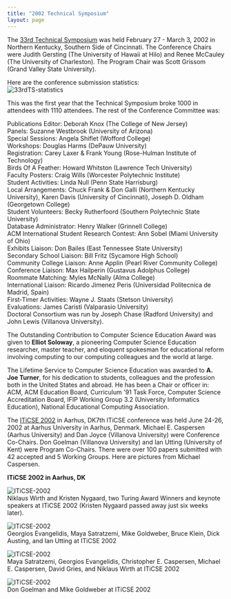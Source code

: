 ```yaml
---
title: "2002 Technical Symposium"
layout: page
---
```


The [33rd Technical Symposium](http://www.math.grin.edu/~sigcse/2002/)
was held February 27 - March 3, 2002 in Northern Kentucky, Southern Side
of Cincinnati. The Conference Chairs were Judith Gersting (The
University of Hawaii at Hilo) and Renee McCauley (The University of
Charleston). The Program Chair was Scott Grissom (Grand Valley State
University).

Here are the conference submission statistics:\
![33rdTS-statistics](../files/images/50yearsofSIGCSE/33rdTS-statistics.jpg)

This was the first year that the Technical Symposium broke 1000 in
attendees with 1110 attendees. The rest of the Conference Committee was:

Publications Editor: Deborah Knox (The College of New Jersey)\
Panels: Suzanne Westbrook (University of Arizona)\
Special Sessions: Angela Shiflet (Wofford College)\
Workshops: Douglas Harms (DePauw University)\
Registration: Carey Laxer & Frank Young (Rose-Hulman Institute of
Technology)\
Birds Of A Feather: Howard Whitston (Lawrence Tech University)\
Faculty Posters: Craig Wills (Worcester Polytechnic Institute)\
Student Activities: Linda Null (Penn State Harrisburg)\
Local Arrangements: Chuck Frank & Don Galli (Northern Kentucky
University), Karen Davis (University of Cincinnati), Joseph D. Oldham
(Georgetown College)\
Student Volunteers: Becky Rutherfoord (Southern Polytechnic State
University)\
Database Administrator: Henry Walker (Grinnell College)\
ACM International Student Research Contest: Ann Sobel (Miami University
of Ohio)\
Exhibits Liaison: Don Bailes (East Tennessee State University)\
Secondary School Liaison: Bill Fritz (Sycamore High School)\
Community College Liaison: Anne Applin (Pearl River Community College)\
Conference Liaison: Max Hailperin (Gustavus Adolphus College)\
Roommate Matching: Myles McNally (Alma College)\
International Liaison: Ricardo Jimenez Peris (Universidad Politecnica de
Madrid, Spain)\
First-Timer Activities: Wayne J. Staats (Stetson University)\
Evaluations: James Caristi (Valparasio University)\
Doctoral Consortium was run by Joseph Chase (Radford University) and
John Lewis (Villanova University).

The Outstanding Contribution to Computer Science Education Award was
given to **Elliot Soloway**, a pioneering Computer Science Education
researcher, master teacher, and eloquent spokesman for educational
reform involving computing to our computing colleagues and the world at
large.

The Lifetime Service to Computer Science Education was awarded to **A.
Joe Turner**, for his dedication to students, colleagues and the
profession both in the United States and abroad. He has been a Chair or
officer in: ACM, ACM Education Board, Curriculum \'91 Task Force,
Computer Science Accreditation Board, IFIP Working Group 3.2 (University
Informatics Education), National Educational Computing Association.

The [ITiCSE 2002](http://www.iticse2002.dk/iticse2002/home.shtml) in
Aarhus, DK7th ITiCSE conference was held June 24-26, 2002 at Aarhus
University in Aarhus, Denmark. Michael E. Caspersen (Aarhus University)
and Dan Joyce (Villanova University) were Conference Co-Chairs. Don
Goelman (Villanova University) and Ian Utting (University of Kent) were
Program Co-Chairs. There were over 100 papers submitted with 42 accepted
and 5 Working Groups. Here are pictures from Michael Caspersen.

**ITiCSE 2002 in Aarhus, DK**

![ITiCSE-2002](../files/images/50yearsofSIGCSE/ITiCSE-2002-1.jpg)\
Niklaus Wirth and Kristen Nygaard, two Turing Award Winners and keynote
speakers at ITiCSE 2002 (Kristen Nygaard passed away just six weeks
later).

![ITiCSE-2002](../files/images/50yearsofSIGCSE/ITiCSE-2002-2.jpg)\
Georgios Evangelidis, Maya Satratzemi, Mike Goldweber, Bruce Klein, Dick
Austing, and Ian Utting at ITiCSE 2002

![ITiCSE-2002](../files/images/50yearsofSIGCSE/ITiCSE-2002-3.jpg)\
Maya Satratzemi, Georgios Evangelidis, Christopher E. Caspersen, Michael
E. Caspersen, David Gries, and Niklaus Wirth at ITiCSE 2002

![ITiCSE-2002](../files/images/50yearsofSIGCSE/ITiCSE-2002-4.jpg)\
Don Goelman and Mike Goldweber at ITiCSE 2002
